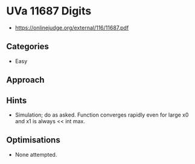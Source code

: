 # UVa 11687 Digits

   * https://onlinejudge.org/external/116/11687.pdf

## Categories

   * Easy

## Approach

## Hints

   * Simulation; do as asked. Function converges rapidly even for large x0 and x1 is always << int max.

## Optimisations

   * None attempted.

